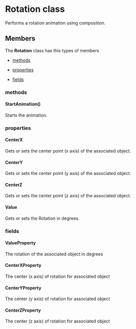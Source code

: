 
# Rotation class

Performs a rotation animation using composition.

## Members

The **Rotation** class has this types of members

* [methods](#methods)

* [properties](#properties)

* [fields](#fields)

### methods

#### StartAnimation()

Starts the animation.

### properties

#### CenterX

Gets or sets the center point (x axis) of the associated object.

#### CenterY

Gets or sets the center point (y axis) of the associated object.

#### CenterZ

Gets or sets the center point (z axis) of the associated object.

#### Value

Gets or sets the Rotation in degrees.

### fields

#### ValueProperty

The rotation of the associated object in degrees

#### CenterXProperty

The center (x axis) of rotation for associated object

#### CenterYProperty

The center (y axis) of rotation for associated object

#### CenterZProperty

The center (z axis) of rotation for associated object
